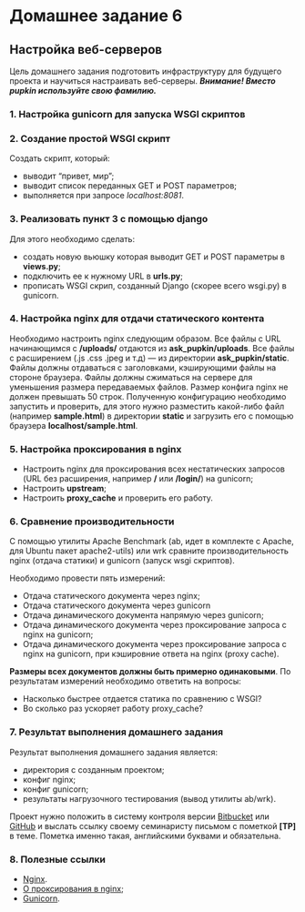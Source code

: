 # Домашнее задание 6

## Настройка веб-серверов
Цель домашнего задания подготовить инфраструктуру для будущего проекта и научиться настраивать веб-серверы. ***Внимание! Вместо pupkin используйте свою фамилию.***


### 1. Настройка gunicorn для запуска WSGI скриптов

### 2. Создание простой WSGI скрипт
Создать скрипт, который:

- выводит “привет, мир”;
- выводит список переданных GET и POST параметров;
- выполняется при запросе *localhost:8081*.

### 3. Реализовать пункт 3 с помощью django
Для этого необходимо сделать:

- создать новую вьюшку которая выводит GET и POST параметры в **views.py**;
- подключить ее к нужному URL в **urls.py**;
- прописать WSGI скрип, созданный Django (скорее всего wsgi.py) в gunicorn.

### 4. Настройка nginx для отдачи статического контента
Необходимо настроить nginx следующим образом. Все файлы с URL начинающимся с **/uploads/** отдаются из **ask_pupkin/uploads**. Все файлы с расширением (.js .css .jpeg и т.д) — из директории **ask_pupkin/static**. Файлы должны отдаваться c заголовками, кэширующими файлы на стороне браузера. Файлы должны сжиматься на сервере для уменьшения размера передаваемых файлов. Размер конфига nginx не должен превышать 50 строк. Полученную конфигурацию необходимо запустить и проверить, для этого нужно разместить какой-либо файл (например **sample.html**) в директории **static** и загрузить его с помощью браузера **localhost/sample.html**.

### 5. Настройка проксирования в nginx
- Настроить nginx для проксирования всех нестатических запросов (URL без расширения, например **/** или **/login/**) на gunicorn;
- Настроить **upstream**;
- Настроить **proxy_cache** и проверить его работу.

### 6. Сравнение производительности
С помощью утилиты Apache Benchmark (ab, идет в комплекте с Apache, для Ubuntu пакет apache2-utils) или wrk сравните производительность nginx (отдача статики) и gunicorn (запуск wsgi скриптов). 

Необходимо провести пять измерений:

- Отдача статического документа через nginx;
- Отдача статического документа через gunicorn
- Отдача динамического документа напрямую через gunicorn;
- Отдача динамического документа через проксирование запроса с nginx на gunicorn;
- Отдача динамического документа через проксирование запроса с nginx на gunicorn, при кэшировние ответа на nginx (proxy cache).

**Размеры всех документов должны быть примерно одинаковыми**. По результатам измерений необходимо ответить на вопросы:

- Насколько быстрее отдается статика по сравнению с WSGI?
- Во сколько раз ускоряет работу proxy_cache?

### 7. Результат выполнения домашнего задания
Результат выполнения домашнего задания является:

- директория с созданным проектом;
- конфиг nginx;
- конфиг gunicorn;
- результаты нагрузочного тестирования (вывод утилиты ab/wrk).

Проект нужно положить в систему контроля версии [Bitbucket](https://bitbucket.com) или [GitHub](https://github.com) и выслать ссылку своему семинаристу письмом с
пометкой **[TP]** в теме. Пометка именно такая, английскими буквами и обязательна.

### 8. Полезные ссылки
- [Nginx](http://nginx.org/ru/docs/).
- [О проксирования в nginx](http://nginx.org/ru/docs/http/ngx_http_proxy_module.html#example);
- [Gunicorn](http://docs.gunicorn.org/en/latest/configure.html).
